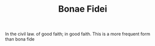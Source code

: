 ---
title: Bonae Fidei
letter: B
permalink: "/definitions/bld-bonae-fidei.html"
body: In the civil law. of good faith; in good faith. This is a more frequent form
  than bona fide
published_at: '2018-07-07'
source: Black's Law Dictionary 2nd Ed (1910)
layout: post
---